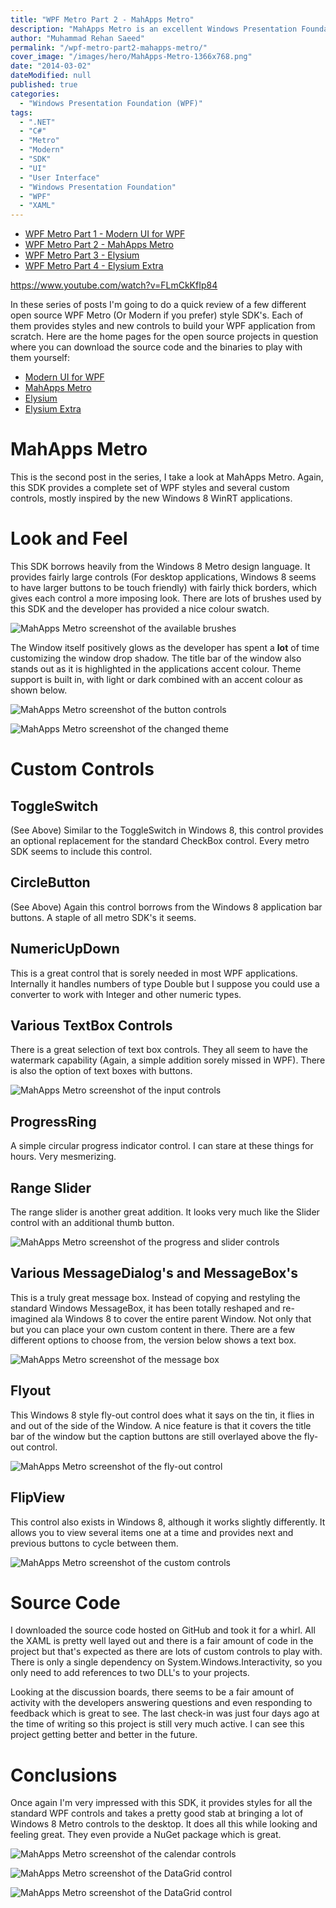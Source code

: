 ```yaml
---
title: "WPF Metro Part 2 - MahApps Metro"
description: "MahApps Metro is an excellent Windows Presentation Foundation (WPF) SDK providing Metro styles for built in WPF controls and several custom controls."
author: "Muhammad Rehan Saeed"
permalink: "/wpf-metro-part2-mahapps-metro/"
cover_image: "/images/hero/MahApps-Metro-1366x768.png"
date: "2014-03-02"
dateModified: null
published: true
categories:
  - "Windows Presentation Foundation (WPF)"
tags:
  - ".NET"
  - "C#"
  - "Metro"
  - "Modern"
  - "SDK"
  - "UI"
  - "User Interface"
  - "Windows Presentation Foundation"
  - "WPF"
  - "XAML"
---
```


- [WPF Metro Part 1 - Modern UI for WPF](/wpf-metro-part1-modern-ui-for-wpf/)
- [WPF Metro Part 2 - MahApps Metro](/wpf-metro-part2-mahapps-metro/)
- [WPF Metro Part 3 - Elysium](/wpf-metro-part3-elysium/)
- [WPF Metro Part 4 - Elysium Extra](/wpf-metro-part4-elysium-extra/)

https://www.youtube.com/watch?v=FLmCkKfIp84

In these series of posts I'm going to do a quick review of a few different open source WPF Metro (Or Modern if you prefer) style SDK's. Each of them provides styles and new controls to build your WPF application from scratch. Here are the home pages for the open source projects in question where you can download the source code and the binaries to play with them yourself:

- [Modern UI for WPF](https://mui.codeplex.com/)
- [MahApps Metro](https://github.com/MahApps)
- [Elysium](https://elysium.codeplex.com/)
- [Elysium Extra](https://elysiumextra.codeplex.com/)

# MahApps Metro

This is the second post in the series, I take a look at MahApps Metro. Again, this SDK provides a complete set of WPF styles and several custom controls, mostly inspired by the new Windows 8 WinRT applications.

# Look and Feel

This SDK borrows heavily from the Windows 8 Metro design language. It provides fairly large controls (For desktop applications, Windows 8 seems to have larger buttons to be touch friendly) with fairly thick borders, which gives each control a more imposing look. There are lots of brushes used by this SDK and the developer has provided a nice colour swatch.

![MahApps Metro screenshot of the available brushes](./images/MahApps-Metro-8.png)

The Window itself positively glows as the developer has spent a **lot** of time customizing the window drop shadow. The title bar of the window also stands out as it is highlighted in the applications accent colour. Theme support is built in, with light or dark combined with an accent colour as shown below.

![MahApps Metro screenshot of the button controls](./images/MahApps-Metro-1.png)

![MahApps Metro screenshot of the changed theme](./images/MahApps-Metro-13.png)

# Custom Controls

## ToggleSwitch

(See Above) Similar to the ToggleSwitch in Windows 8, this control provides an optional replacement for the standard CheckBox control. Every metro SDK seems to include this control.

## CircleButton

(See Above) Again this control borrows from the Windows 8 application bar buttons. A staple of all metro SDK's it seems.

## NumericUpDown

This is a great control that is sorely needed in most WPF applications. Internally it handles numbers of type Double but I suppose you could use a converter to work with Integer and other numeric types.

## Various TextBox Controls

There is a great selection of text box controls. They all seem to have the watermark capability (Again, a simple addition sorely missed in WPF). There is also the option of text boxes with buttons.

![MahApps Metro screenshot of the input controls](./images/MahApps-Metro-2.png)

## ProgressRing

A simple circular progress indicator control. I can stare at these things for hours. Very mesmerizing.

## Range Slider

The range slider is another great addition. It looks very much like the Slider control with an additional thumb button.

![MahApps Metro screenshot of the progress and slider controls](./images/MahApps-Metro-5.png)

## Various MessageDialog's and MessageBox's

This is a truly great message box. Instead of copying and restyling the standard Windows MessageBox, it has been totally reshaped and re-imagined ala Windows 8 to cover the entire parent Window. Not only that but you can place your own custom content in there. There are a few different options to choose from, the version below shows a text box.

![MahApps Metro screenshot of the message box](./images/MahApps-Metro-12.png)

## Flyout

This Windows 8 style fly-out control does what it says on the tin, it flies in and out of the side of the Window. A nice feature is that it covers the title bar of the window but the caption buttons are still overlayed above the fly-out control.

![MahApps Metro screenshot of the fly-out control](./images/MahApps-Metro-10.png)

## FlipView

This control also exists in Windows 8, although it works slightly differently. It allows you to view several items one at a time and provides next and previous buttons to cycle between them.

![MahApps Metro screenshot of the custom controls](./images/MahApps-Metro-9.png)

# Source Code

I downloaded the source code hosted on GitHub and took it for a whirl. All the XAML is pretty well layed out and there is a fair amount of code in the project but that's expected as there are lots of custom controls to play with. There is only a single dependency on System.Windows.Interactivity, so you only need to add references to two DLL's to your projects.

Looking at the discussion boards, there seems to be a fair amount of activity with the developers answering questions and even responding to feedback which is great to see. The last check-in was just four days ago at the time of writing so this project is still very much active. I can see this project getting better and better in the future.

# Conclusions

Once again I'm very impressed with this SDK, it provides styles for all the standard WPF controls and takes a pretty good stab at bringing a lot of Windows 8 Metro controls to the desktop. It does all this while looking and feeling great. They even provide a NuGet package which is great.

![MahApps Metro screenshot of the calendar controls](./images/MahApps-Metro-3.png)

![MahApps Metro screenshot of the DataGrid control](./images/MahApps-Metro-7.png)

![MahApps Metro screenshot of the DataGrid control](./images/MahApps-Metro-6.png)
